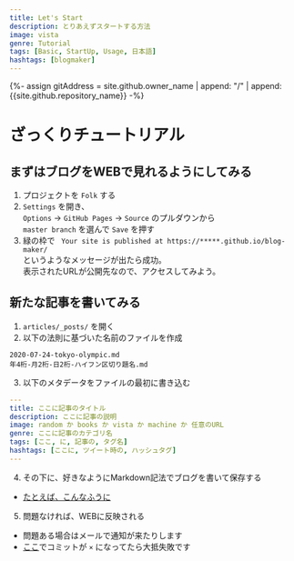 ```yaml
---
title: Let's Start
description: とりあえずスタートする方法
image: vista
genre: Tutorial
tags: [Basic, StartUp, Usage, 日本語]
hashtags: [blogmaker]
---
```

{%- assign gitAddress = site.github.owner_name | append: "/" | append: {{site.github.repository_name}} -%}

# ざっくりチュートリアル

## まずはブログをWEBで見れるようにしてみる
1. プロジェクトを `Folk` する
2. `Settings` を開き、<br>
`Options` -> `GitHub Pages` -> `Source` のプルダウンから<br>
`master branch` を選んで `Save` を押す
3. 緑の枠で ` Your site is published at https://*****.github.io/blog-maker/`<br>
というようなメッセージが出たら成功。<br>
表示されたURLが公開先なので、アクセスしてみよう。

## 新たな記事を書いてみる
1. `articles/_posts/` を開く
2. 以下の法則に基づいた名前のファイルを作成
```
2020-07-24-tokyo-olympic.md
年4桁-月2桁-日2桁-ハイフン区切り題名.md
```
3. 以下のメタデータをファイルの最初に書き込む
```yml
---
title: ここに記事のタイトル
description: ここに記事の説明
image: random か books か vista か machine か 任意のURL
genre: ここに記事のカテゴリ名
tags: [ここ, に, 記事の, タグ名]
hashtags: [ここに, ツイート時の, ハッシュタグ]
---
```
4. その下に、好きなようにMarkdown記法でブログを書いて保存する
- [たとえば、こんなふうに](//raw.githubusercontent.com/{{gitAddress}}/master/fixed/hello.md)
5. 問題なければ、WEBに反映される
- 問題ある場合はメールで通知が来たりします
- [ここ](//github.com/{{gitAddress}}/commits/master)でコミットが `×` になってたら大抵失敗です
